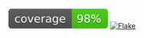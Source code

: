 ![coverage](res/coverage.svg)
[![Flake](https://github.com/JoshuaDRose/Tests/actions/workflows/flake.yml/badge.svg)](https://github.com/JoshuaDRose/Tests/actions/workflows/flake.yml)
